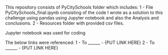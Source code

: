 This repository consists of PyCitySchools folder which includes:
1 - File PyCitySchools_final.ipynb consisting of the code I wrote as a solution to this challenge using pandas using Jupyter notebook and also the Analysis and conclusions.
2 - Resources folder with provided csv files.

Jupyter notebook was used for coding

The below links were referenced:
1 - To ______ - {PUT LINK HERE}
2 - To ______ - {PUT LINK HERE}
